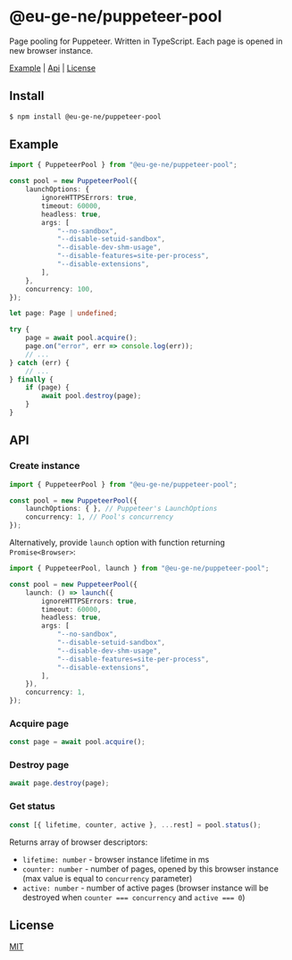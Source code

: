 @eu-ge-ne/puppeteer-pool
========================

Page pooling for Puppeteer. Written in TypeScript. Each page is opened in new browser instance.

[Example](#Example) | [Api](#Api) | [License](#License)

Install
-------

```bash
$ npm install @eu-ge-ne/puppeteer-pool
```

Example
-------

```typescript
import { PuppeteerPool } from "@eu-ge-ne/puppeteer-pool";

const pool = new PuppeteerPool({
    launchOptions: {
        ignoreHTTPSErrors: true,
        timeout: 60000,
        headless: true,
        args: [
            "--no-sandbox",
            "--disable-setuid-sandbox",
            "--disable-dev-shm-usage",
            "--disable-features=site-per-process",
            "--disable-extensions",
        ],
    },
    concurrency: 100,
});

let page: Page | undefined;

try {
    page = await pool.acquire();
    page.on("error", err => console.log(err));
    // ...
} catch (err) {
    // ...
} finally {
    if (page) {
        await pool.destroy(page);
    }
}
```

API
---

### Create instance

```typescript
import { PuppeteerPool } from "@eu-ge-ne/puppeteer-pool";

const pool = new PuppeteerPool({
    launchOptions: { }, // Puppeteer's LaunchOptions
    concurrency: 1, // Pool's concurrency
});
```

Alternatively, provide `launch` option with function returning `Promise<Browser>`:

```typescript
import { PuppeteerPool, launch } from "@eu-ge-ne/puppeteer-pool";

const pool = new PuppeteerPool({
    launch: () => launch({
        ignoreHTTPSErrors: true,
        timeout: 60000,
        headless: true,
        args: [
            "--no-sandbox",
            "--disable-setuid-sandbox",
            "--disable-dev-shm-usage",
            "--disable-features=site-per-process",
            "--disable-extensions",
        ],
    }),
    concurrency: 1,
});
```

### Acquire page

```typescript
const page = await pool.acquire();
```

### Destroy page

```typescript
await page.destroy(page);
```

### Get status

```typescript
const [{ lifetime, counter, active }, ...rest] = pool.status();
```

Returns array of browser descriptors:

 - `lifetime: number` - browser instance lifetime in ms
 - `counter: number` - number of pages, opened by this browser instance
    (max value is equal to `concurrency` parameter)
 - `active: number` - number of active pages (browser instance will be
    destroyed when `counter === concurrency` and `active === 0`)

License
-------

[MIT](LICENSE)
